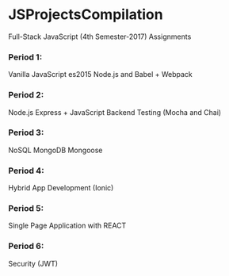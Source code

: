 # JSProjectsCompilation
Full-Stack JavaScript (4th Semester-2017) Assignments

### Period 1: 
Vanilla JavaScript
es2015
Node.js and Babel + Webpack

### Period 2: 
Node.js
Express + JavaScript Backend Testing (Mocha and Chai)

### Period 3: 
NoSQL
MongoDB
Mongoose

### Period 4: 
Hybrid App Development (Ionic)

### Period 5: 
Single Page Application with REACT

### Period 6: 
Security (JWT)
